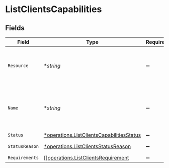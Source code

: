 # ListClientsCapabilities


## Fields

| Field                                                                                                 | Type                                                                                                  | Required                                                                                              | Description                                                                                           | Example                                                                                               |
| ----------------------------------------------------------------------------------------------------- | ----------------------------------------------------------------------------------------------------- | ----------------------------------------------------------------------------------------------------- | ----------------------------------------------------------------------------------------------------- | ----------------------------------------------------------------------------------------------------- |
| `Resource`                                                                                            | **string*                                                                                             | :heavy_minus_sign:                                                                                    | Always the word `capability` for this resource type.                                                  | capability                                                                                            |
| `Name`                                                                                                | **string*                                                                                             | :heavy_minus_sign:                                                                                    | A unique name for this capability like `payments` / `settlements`.                                    | payments                                                                                              |
| `Status`                                                                                              | [*operations.ListClientsCapabilitiesStatus](../../models/operations/listclientscapabilitiesstatus.md) | :heavy_minus_sign:                                                                                    | N/A                                                                                                   | pending                                                                                               |
| `StatusReason`                                                                                        | [*operations.ListClientsStatusReason](../../models/operations/listclientsstatusreason.md)             | :heavy_minus_sign:                                                                                    | N/A                                                                                                   | requirement-past-due                                                                                  |
| `Requirements`                                                                                        | [][operations.ListClientsRequirement](../../models/operations/listclientsrequirement.md)              | :heavy_minus_sign:                                                                                    | N/A                                                                                                   |                                                                                                       |